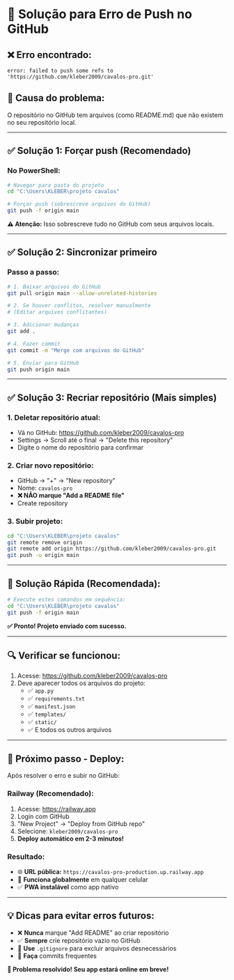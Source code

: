 # 🔧 Solução para Erro de Push no GitHub

## ❌ **Erro encontrado:**
```
error: failed to push some refs to 'https://github.com/kleber2009/cavalos-pro.git'
```

## 🎯 **Causa do problema:**
O repositório no GitHub tem arquivos (como README.md) que não existem no seu repositório local.

---

## ✅ **Solução 1: Forçar push (Recomendado)**

### **No PowerShell:**
```bash
# Navegar para pasta do projeto
cd "C:\Users\KLEBER\projeto cavalos"

# Forçar push (sobrescreve arquivos do GitHub)
git push -f origin main
```

**⚠️ Atenção:** Isso sobrescreve tudo no GitHub com seus arquivos locais.

---

## ✅ **Solução 2: Sincronizar primeiro**

### **Passo a passo:**
```bash
# 1. Baixar arquivos do GitHub
git pull origin main --allow-unrelated-histories

# 2. Se houver conflitos, resolver manualmente
# (Editar arquivos conflitantes)

# 3. Adicionar mudanças
git add .

# 4. Fazer commit
git commit -m "Merge com arquivos do GitHub"

# 5. Enviar para GitHub
git push origin main
```

---

## ✅ **Solução 3: Recriar repositório (Mais simples)**

### **1. Deletar repositório atual:**
- Vá no GitHub: https://github.com/kleber2009/cavalos-pro
- Settings → Scroll até o final → "Delete this repository"
- Digite o nome do repositório para confirmar

### **2. Criar novo repositório:**
- GitHub → "+" → "New repository"
- Nome: `cavalos-pro`
- **❌ NÃO marque "Add a README file"**
- Create repository

### **3. Subir projeto:**
```bash
cd "C:\Users\KLEBER\projeto cavalos"
git remote remove origin
git remote add origin https://github.com/kleber2009/cavalos-pro.git
git push -u origin main
```

---

## 🚀 **Solução Rápida (Recomendada):**

```bash
# Execute estes comandos em sequência:
cd "C:\Users\KLEBER\projeto cavalos"
git push -f origin main
```

**✅ Pronto! Projeto enviado com sucesso.**

---

## 🔍 **Verificar se funcionou:**

1. Acesse: https://github.com/kleber2009/cavalos-pro
2. Deve aparecer todos os arquivos do projeto:
   - ✅ `app.py`
   - ✅ `requirements.txt`
   - ✅ `manifest.json`
   - ✅ `templates/`
   - ✅ `static/`
   - ✅ E todos os outros arquivos

---

## 🎯 **Próximo passo - Deploy:**

Após resolver o erro e subir no GitHub:

### **Railway (Recomendado):**
1. Acesse: https://railway.app
2. Login com GitHub
3. "New Project" → "Deploy from GitHub repo"
4. Selecione: `kleber2009/cavalos-pro`
5. **Deploy automático em 2-3 minutos!**

### **Resultado:**
- 🌐 **URL pública:** `https://cavalos-pro-production.up.railway.app`
- 📱 **Funciona globalmente** em qualquer celular
- ✅ **PWA instalável** como app nativo

---

## 💡 **Dicas para evitar erros futuros:**

- ❌ **Nunca** marque "Add README" ao criar repositório
- ✅ **Sempre** crie repositório vazio no GitHub
- 📝 **Use** `.gitignore` para excluir arquivos desnecessários
- 🔄 **Faça** commits frequentes

**🎉 Problema resolvido! Seu app estará online em breve!**